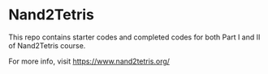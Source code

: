 # Nand2Tetris

This repo contains starter codes and completed codes for both Part I and II of Nand2Tetris course.

For more info, visit https://www.nand2tetris.org/